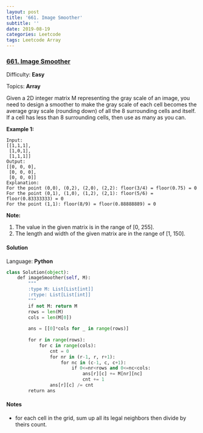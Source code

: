 ```yaml
---
layout: post
title: '661. Image Smoother'
subtitle: ''
date: 2019-08-19
categories: Leetcode
tags: Leetcode Array
---
```

### [661\. Image Smoother](https://leetcode.com/problems/image-smoother/)

Difficulty: **Easy**

Topics: **Array**


Given a 2D integer matrix M representing the gray scale of an image, you need to design a smoother to make the gray scale of each cell becomes the average gray scale (rounding down) of all the 8 surrounding cells and itself. If a cell has less than 8 surrounding cells, then use as many as you can.

**Example 1:**  

```
Input:
[[1,1,1],
 [1,0,1],
 [1,1,1]]
Output:
[[0, 0, 0],
 [0, 0, 0],
 [0, 0, 0]]
Explanation:
For the point (0,0), (0,2), (2,0), (2,2): floor(3/4) = floor(0.75) = 0
For the point (0,1), (1,0), (1,2), (2,1): floor(5/6) = floor(0.83333333) = 0
For the point (1,1): floor(8/9) = floor(0.88888889) = 0
```

**Note:**  

1.  The value in the given matrix is in the range of [0, 255].
2.  The length and width of the given matrix are in the range of [1, 150].


#### Solution

Language: **Python**

```python
class Solution(object):
    def imageSmoother(self, M):
        """
        :type M: List[List[int]]
        :rtype: List[List[int]]
        """
        if not M: return M
        rows = len(M)
        cols = len(M[0])
        
        ans = [[0]*cols for _ in range(rows)]
        
        for r in range(rows):
            for c in range(cols):
                cnt = 0
                for nr in (r-1, r, r+1):
                    for nc in (c-1, c, c+1):
                        if 0<=nr<rows and 0<=nc<cols:
                            ans[r][c] += M[nr][nc]
                            cnt += 1
                ans[r][c] /= cnt
        return ans
```

#### Notes
- for each cell in the grid, sum up all its legal neighbors then divide by theirs count.